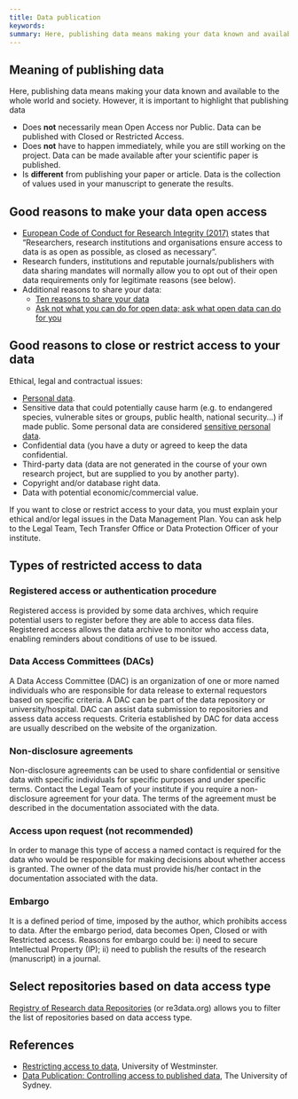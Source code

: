 ```yaml
---
title: Data publication
keywords:
summary: Here, publishing data means making your data known and available to the entire world and society.
---
```


## Meaning of publishing data
Here, publishing data means making your data known and available to the whole world and society. However, it is important to highlight that publishing data
* Does **not** necessarily mean Open Access nor Public. Data can be published with Closed or Restricted Access.
* Does **not** have to happen immediately, while you are still working on the project. Data can be made available after your scientific paper is published.
* Is **different** from publishing your paper or article. Data is the collection of values used in your manuscript to generate the results.


## Good reasons to make your data open access
* [European Code of Conduct for Research Integrity (2017)](https://www.allea.org/wp-content/uploads/2017/05/ALLEA-European-Code-of-Conduct-for-Research-Integrity-2017.pdf) states that “Researchers, research institutions and organisations ensure access to data is as open as possible, as closed as necessary”.
* Research funders, institutions and reputable journals/publishers with data sharing mandates will normally allow you to opt out of their open data requirements only for legitimate reasons (see below).
* Additional reasons to share your data:
  * [Ten reasons to share your data](https://www.natureindex.com/news-blog/ten-reasons-to-share-your-data)
  * [Ask not what you can do for open data; ask what open data can do for you](http://blogs.nature.com/naturejobs/2017/06/19/ask-not-what-you-can-do-for-open-data-ask-what-open-data-can-do-for-you/)

## Good reasons to close or restrict access to your data
Ethical, legal and contractual issues:
* [Personal data](https://ec.europa.eu/info/law/law-topic/data-protection/reform/what-personal-data_en).
* Sensitive data that could potentially cause harm (e.g. to endangered species, vulnerable sites or groups, public health, national security...) if made public. Some personal data are considered [sensitive personal data](https://ec.europa.eu/info/law/law-topic/data-protection/reform/rules-business-and-organisations/legal-grounds-processing-data/sensitive-data/what-personal-data-considered-sensitive_en).
* Confidential data (you have a duty or agreed to keep the data confidential.
* Third-party data (data are not generated in the course of your own research project, but are supplied to you by another party).
* Copyright and/or database right data.
* Data with potential economic/commercial value.

If you want to close or restrict access to your data, you must explain your ethical and/or legal issues in the Data Management Plan. You can ask help to the Legal Team, Tech Transfer Office or Data Protection Officer of your institute.

## Types of restricted access to data
### Registered access or authentication procedure
 Registered access is provided by some data archives, which require potential users to register before they are able to access data files. Registered access allows the data archive to monitor who access data, enabling reminders about conditions of use to be issued.

### Data Access Committees (DACs)
 A Data Access Committee (DAC) is an organization of one or more named individuals who are responsible for data release to external requestors based on specific criteria. A DAC can be part of the data repository or university/hospital. DAC can assist data submission to repositories and assess data access requests. Criteria established by DAC for data access are usually described on the website of the organization.

### Non-disclosure agreements
 Non-disclosure agreements can be used to share confidential or sensitive data with specific individuals for specific purposes and under specific terms. Contact the Legal Team of your institute if you require a non-disclosure agreement for your data. The terms of the agreement must be described in the documentation associated with the data.

### Access upon request (not recommended)
 In order to manage this type of access a named contact is required for the data who would be responsible for making decisions about whether access is granted. The owner of the data must provide his/her contact in the documentation associated with the data.

### Embargo
 It is a defined period of time, imposed by the author, which prohibits access to data. After the embargo period, data becomes Open, Closed or with Restricted access. Reasons for embargo could be: i) need to secure Intellectual Property (IP); ii) need to publish the results of the research (manuscript) in a journal.

## Select repositories based on data access type
[Registry of Research data Repositories](https://www.re3data.org/search?query=) (or re3data.org) allows you to filter the list of repositories based on data access type.

## References
* [Restricting access to data](https://www.westminster.ac.uk/research/researcher-support/research-data/archiving-data/restricting-access-to-data), University of Westminster.
* [Data Publication: Controlling access to published data](https://libguides.library.usyd.edu.au/datapublication/access), The University of Sydney.
